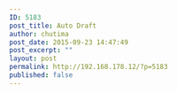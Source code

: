 ```yaml
---
ID: 5183
post_title: Auto Draft
author: chutima
post_date: 2015-09-23 14:47:49
post_excerpt: ""
layout: post
permalink: http://192.168.178.12/?p=5183
published: false
---
```

